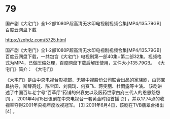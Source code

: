 # 79
国产剧《大宅门》全1-2部1080P超高清无水印电视剧视频合集[MP4/135.79GB]百度云网盘下载

https://zqhdz.com/5725.html

国产剧《大宅门》全1-2部1080P超高清无水印电视剧视频合集[MP4/135.79GB]百度云网盘下载，一共包含《大宅门》电视剧第一部40集+第二部32集，视频格式为MP4，已做压缩处理，百度网盘下载后解压使用，文件大小135.79GB。
《大宅门》简介：
《大宅门》

《大宅门》是由中央电视台影视部、无锡中视股份公司联合出品的家族剧，由郭宝昌执导，斯琴高娃、陈宝国、刘佩琦、何赛飞、蒋雯丽、杜雨露等主演。
该剧讲述了中国百年老字号“百草厅”药铺的兴衰史以及医药世家白府三代人的恩恩怨怨 [1]  。
2001年4月15日该剧在中央电视台一套黄金时段首播 [2]  ，并以17.74点的收视率夺得2001年央视年度收视冠军。 [3]  2001年6月4日，该剧在TVB翡翠台播出 [4]  。
